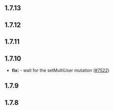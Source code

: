 ## 1.7.13



## 1.7.12



## 1.7.11



## 1.7.10

* **fix:**  - wait for the setMultiUser mutation ([#7522](https://github.com/AzzappApp/azzapp/pull/7522))

## 1.7.9



## 1.7.8


